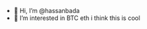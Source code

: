 - 👋 Hi, I’m @hassanbada
- 👀 I’m interested in BTC eth i think this is cool
 


<!---
hassanbada/hassanbada is a ✨ special ✨ repository because its `README.md` (this file) appears on your GitHub profile.
You can click the Preview link to take a look at your changes.
--->
